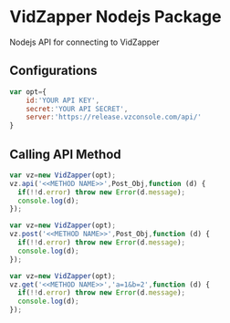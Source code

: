 VidZapper Nodejs Package
====================

Nodejs API for connecting to VidZapper

Configurations
-------------

```javascript
var opt={
	id:'YOUR API KEY',
	secret:'YOUR API SECRET',
	server:'https://release.vzconsole.com/api/'
}
```

Calling API Method
---------

```javascript
var vz=new VidZapper(opt);
vz.api('<<METHOD NAME>>',Post_Obj,function (d) {
  if(!!d.error) throw new Error(d.message);
  console.log(d);
});
```
```javascript
var vz=new VidZapper(opt);
vz.post('<<METHOD NAME>>',Post_Obj,function (d) {
  if(!!d.error) throw new Error(d.message);
  console.log(d);
});
```

```javascript
var vz=new VidZapper(opt);
vz.get('<<METHOD NAME>>','a=1&b=2',function (d) {
  if(!!d.error) throw new Error(d.message);
  console.log(d);
});
```
